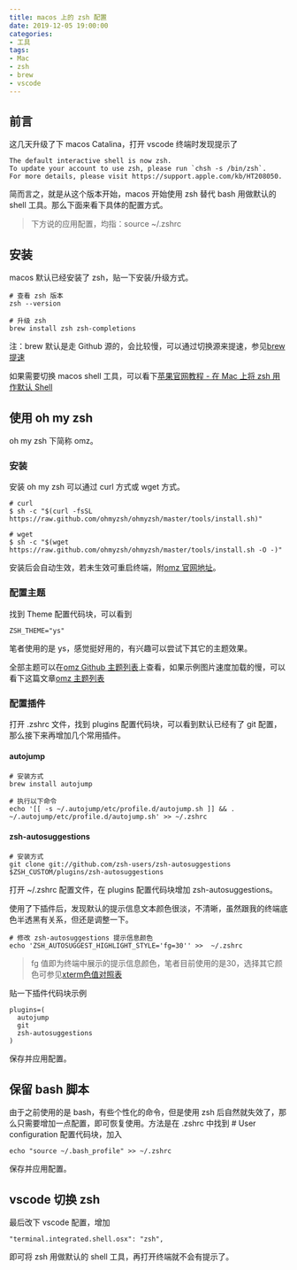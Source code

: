 ```yaml
---
title: macos 上的 zsh 配置
date: 2019-12-05 19:00:00
categories: 
- 工具
tags:
- Mac
- zsh
- brew
- vscode
---
```


## 前言

这几天升级了下 macos Catalina，打开 vscode 终端时发现提示了
```
The default interactive shell is now zsh.
To update your account to use zsh, please run `chsh -s /bin/zsh`.
For more details, please visit https://support.apple.com/kb/HT208050.
```
简而言之，就是从这个版本开始，macos 开始使用 zsh 替代 bash 用做默认的 shell 工具。那么下面来看下具体的配置方式。

> 下方说的应用配置，均指：source ~/.zshrc

## 安装

macos 默认已经安装了 zsh，贴一下安装/升级方式。
```
# 查看 zsh 版本
zsh --version

# 升级 zsh
brew install zsh zsh-completions
```
注：brew 默认是走 Github 源的，会比较慢，可以通过切换源来提速，参见[brew 提速]()

如果需要切换 macos shell 工具，可以看下[苹果官网教程 - 在 Mac 上将 zsh 用作默认 Shell](https://support.apple.com/zh-cn/HT208050)

## 使用 oh my zsh

oh my zsh 下简称 omz。

### 安装

安装 oh my zsh 可以通过 curl 方式或 wget 方式。
```
# curl
$ sh -c "$(curl -fsSL https://raw.github.com/ohmyzsh/ohmyzsh/master/tools/install.sh)"

# wget
$ sh -c "$(wget https://raw.github.com/ohmyzsh/ohmyzsh/master/tools/install.sh -O -)"
```
安装后会自动生效，若未生效可重启终端，附[omz 官网地址](https://ohmyz.sh/)。

### 配置主题

找到 Theme 配置代码块，可以看到
```
ZSH_THEME="ys"
```
笔者使用的是 ys，感觉挺好用的，有兴趣可以尝试下其它的主题效果。

全部主题可以在[omz Github 主题列表](https://github.com/ohmyzsh/ohmyzsh/wiki/Themes)上查看，如果示例图片速度加载的慢，可以看下这篇文章[omz 主题列表](https://birdteam.net/131798)

### 配置插件

打开 .zshrc 文件，找到 plugins 配置代码块，可以看到默认已经有了 git 配置，那么接下来再增加几个常用插件。

#### autojump

```
# 安装方式
brew install autojump

# 执行以下命令
echo '[[ -s ~/.autojump/etc/profile.d/autojump.sh ]] && . ~/.autojump/etc/profile.d/autojump.sh' >> ~/.zshrc
```

#### zsh-autosuggestions

```
# 安装方式
git clone git://github.com/zsh-users/zsh-autosuggestions $ZSH_CUSTOM/plugins/zsh-autosuggestions
```

打开 ~/.zshrc 配置文件，在 plugins 配置代码块增加 zsh-autosuggestions。

使用了下插件后，发现默认的提示信息文本颜色很淡，不清晰，虽然跟我的终端底色半透黑有关系，但还是调整一下。

```
# 修改 zsh-autosuggestions 提示信息颜色
echo 'ZSH_AUTOSUGGEST_HIGHLIGHT_STYLE='fg=30'' >>  ~/.zshrc
```
>fg 值即为终端中展示的提示信息颜色，笔者目前使用的是30，选择其它颜色可参见[xterm色值对照表](https://t1.picb.cc/uploads/2019/12/06/kn6hUs.png)

贴一下插件代码块示例
```
plugins=(
  autojump
  git
  zsh-autosuggestions
)
```

保存并应用配置。

## 保留 bash 脚本

由于之前使用的是 bash，有些个性化的命令，但是使用 zsh 后自然就失效了，那么只需要增加一点配置，即可恢复使用。方法是在 .zshrc 中找到 # User configuration 配置代码块，加入
```
echo "source ~/.bash_profile" >> ~/.zshrc
```
保存并应用配置。

##  vscode 切换 zsh

最后改下 vscode 配置，增加
```
"terminal.integrated.shell.osx": "zsh",
```
即可将 zsh 用做默认的 shell 工具，再打开终端就不会有提示了。
